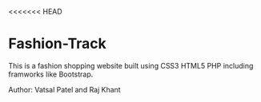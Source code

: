 <<<<<<< HEAD
# Fashion-Track

This is a fashion shopping website built using CSS3 HTML5 PHP including framworks like Bootstrap.

Author: Vatsal Patel and Raj Khant

